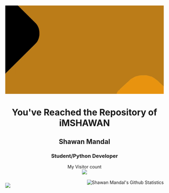 <p align="center"> 
<img src="assets/imshawanprev.gif" alt="Hello Fellas" width='1920'>
  <h1 align="center">You've Reached the Repository of iMSHAWAN</h1>
 <p align="center"> <h2 align="center">Shawan Mandal</h2> </p>
 <p align="center"> <h3 align="center">Student/Python Developer</h3> </p>
</p>
<p align="center"> 
  My Visitor count<br>
  <img src="https://profile-counter.glitch.me/imshawan/count.svg" />
</p>
<img style="padding-top:10px;" align="left" src="https://github-readme-stats.vercel.app/api/top-langs/?username=imshawan&hide=css&theme=dark&hide_langs_below=1" />

<a href="https://github.com/imshawan">
  <img style=”padding-top:30px;” align="right" src="https://github-readme-stats.vercel.app/api?username=imshawan&show_icons=true&theme=dracula&line_height=27" alt="Shawan Mandal's   Github Statistics"/>
</a>

<!--
**imshawan/imshawan** is a ✨ _special_ ✨ repository because its `README.md` (this file) appears on your GitHub profile.

Here are some ideas to get you started:

- 🔭 I’m currently working on ...
- 🌱 I’m currently learning ...
- 👯 I’m looking to collaborate on ...
- 🤔 I’m looking for help with ...
- 💬 Ask me about ...
- 📫 How to reach me: ...
- 😄 Pronouns: ...
- ⚡ Fun fact: ...
-->
